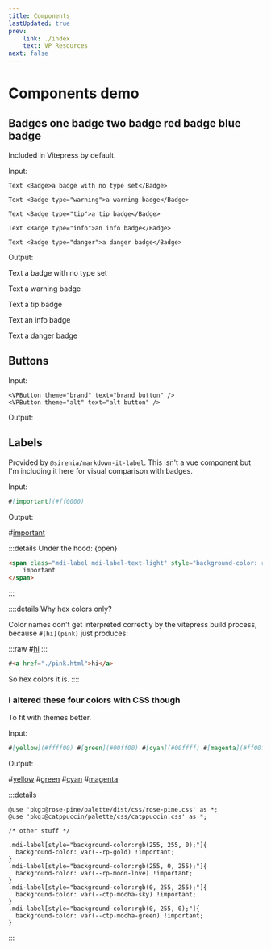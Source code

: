 ```yaml
---
title: Components
lastUpdated: true
prev:
    link: ./index
    text: VP Resources
next: false
---
```


# Components <Badge>demo</Badge>

## Badges <Badge type="warning">one badge</Badge> <Badge>two badge</Badge> <Badge type="danger">red badge</Badge> <Badge type="info">blue badge</Badge>

Included in Vitepress by default.

Input:
```vue
Text <Badge>a badge with no type set</Badge>

Text <Badge type="warning">a warning badge</Badge>

Text <Badge type="tip">a tip badge</Badge>

Text <Badge type="info">an info badge</Badge>

Text <Badge type="danger">a danger badge</Badge>

```

Output:

Text <Badge>a badge with no type set</Badge>

Text <Badge type="warning">a warning badge</Badge>

Text <Badge type="tip">a tip badge</Badge>

Text <Badge type="info">an info badge</Badge>

Text <Badge type="danger">a danger badge</Badge>

## Buttons

Input:
```vue template
<VPButton theme="brand" text="brand button" />
<VPButton theme="alt" text="alt button" />
```

Output:

<VPButton theme="brand" text="brand button" />
<VPButton theme="alt" text="alt button" />


## Labels

Provided by `@sirenia/markdown-it-label`. This isn't a vue component but I'm including it here for visual comparison with badges.


Input:
```md
#[important](#ff0000)
```

Output:

#[important](#ff0000)

:::details Under the hood: {open}

```html
<span class="mdi-label mdi-label-text-light" style="background-color: rgb(255, 0, 0)">
    important
</span>
```
:::


::::details Why hex colors only?

Color names don't get interpreted correctly by the vitepress build process, because `#[hi](pink)` just produces:

:::raw
#[hi](pink)
:::

```html
#<a href="./pink.html">hi</a>
```

So hex colors it is.
::::


### I altered these four colors with CSS though

To fit with themes better.

Input:

```md
#[yellow](#ffff00) #[green](#00ff00) #[cyan](#00ffff) #[magenta](#ff00ff)
```

Output:

#[yellow](#ffff00) #[green](#00ff00) #[cyan](#00ffff) #[magenta](#ff00ff)

:::details
```scss[.vitepress/theme/custom.scss]
@use 'pkg:@rose-pine/palette/dist/css/rose-pine.css' as *;
@use 'pkg:@catppuccin/palette/css/catppuccin.css' as *;

/* other stuff */

.mdi-label[style="background-color:rgb(255, 255, 0);"]{
  background-color: var(--rp-gold) !important;
}
.mdi-label[style="background-color:rgb(255, 0, 255);"]{
  background-color: var(--rp-moon-love) !important;
}
.mdi-label[style="background-color:rgb(0, 255, 255);"]{
  background-color: var(--ctp-mocha-sky) !important;
}
.mdi-label[style="background-color:rgb(0, 255, 0);"]{
  background-color: var(--ctp-mocha-green) !important;
}
```
:::
